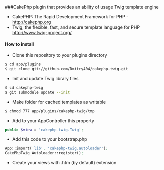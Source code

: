 ###CakePhp plugin that provides an ability of usage Twig template engine

- CakePHP: The Rapid Development Framework for PHP - http://cakephp.org
- Twig, the flexible, fast, and secure template language for PHP http://www.twig-project.org/

#### How to install

* Clone this repository to your plugins directory

```bash
$ cd app/plugins 
$ git clone git://github.com/Dmitry404/cakephp-twig.git
```

* Init and update Twig library files

```bash
$ cd cakephp-twig
$ git submodule update --init
```

* Make folder for cached templates as writable

```bash
$ chmod 777 app/plugins/cakephp-twig/tmp
```

* Add to your AppController this property

```php
public $view = 'cakephp-twig.Twig';
```

* Add this code to your bootstrap.php

```php
App::import('lib', 'cakephp-twig.autoloader');
CakePhpTwig_Autoloader::register();
```

* Create your views with .htm (by default) extension